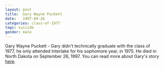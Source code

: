```yaml
---
layout: post
title:  Gary Wayne Puckett
date:   1997-09-26
categories: class-of-1977
tags: suicide
gender: male
---
```

Gary Wayne Puckett - Gary didn't technically graduate with the class of 1977, he only attended Interlake for his sophomore year, in 1975.  He died in North Dakota on September 26, 1997.  You can read more about Gary's story [here](https://archive.seattletimes.com/archive/?date=19971002&slug=2563678).
